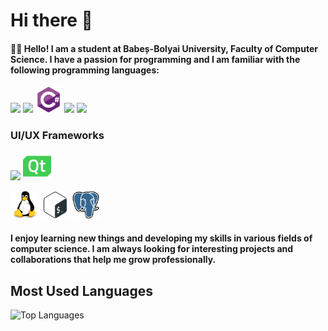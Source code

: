 # Hi there 👋

#### 👨‍🎓 Hello! I am a student at Babeș-Bolyai University, Faculty of Computer Science. I have a passion for programming and I am familiar with the following programming languages:

<img src="https://camo.githubusercontent.com/426246ecfbf5e82767ee2187408f56a40cbb96e7e6edbfe65e333bca6945d02c/68747470733a2f2f696d672e69636f6e73382e636f6d2f3f73697a653d3130302669643d343036373026666f726d61743d706e6726636f6c6f723d303030303030" width="45">      <img src="https://camo.githubusercontent.com/cca412efea961d6d8a5729d02fab5d71a0cec3bd04b813707ca02c4dff78b124/68747470733a2f2f637265617a696c6c612d73746f72652e667261312e6469676974616c6f6365616e7370616365732e636f6d2f69636f6e732f333235363439382f66696c652d747970652d6370702d69636f6e2d6d642e706e67" width="45">          <img src="https://raw.githubusercontent.com/devicons/devicon/master/icons/csharp/csharp-original.svg" width="42">          <img src="https://camo.githubusercontent.com/ee88d3d57e1b7b084c184c5a1688a22f5abed6f541dc2921c687d5eb906e9ea2/68747470733a2f2f696d672e69636f6e73382e636f6d2f3f73697a653d3130302669643d313336373926666f726d61743d706e6726636f6c6f723d303030303030" width="45">          <img src="https://camo.githubusercontent.com/1d71e3522536364cde334c6e58762e93c171d23eee6ebf18495a0999c820be88/68747470733a2f2f696d672e69636f6e73382e636f6d2f3f73697a653d3130302669643d313334343126666f726d61743d706e6726636f6c6f723d303030303030" width="45">

### UI/UX Frameworks

<img src="https://github.com/user-attachments/assets/b1ab07c6-091d-40b0-b78a-9f0b1444f966" width="45" >         <img src="https://raw.githubusercontent.com/devicons/devicon/master/icons/qt/qt-original.svg" width="45">

<img src="https://raw.githubusercontent.com/devicons/devicon/master/icons/linux/linux-original.svg" width="45"> <img src="https://raw.githubusercontent.com/devicons/devicon/master/icons/bash/bash-original.svg" width="45">     <img src="https://raw.githubusercontent.com/devicons/devicon/master/icons/postgresql/postgresql-original.svg" width="45">


#### I enjoy learning new things and developing my skills in various fields of computer science. I am always looking for interesting projects and collaborations that help me grow professionally.

## Most Used Languages

![Top Languages](https://github-readme-stats.vercel.app/api/top-langs?username=MihaiMunteanu1&show_icons=true&locale=en&layout=compact&cache_seconds=3600&v=1)
